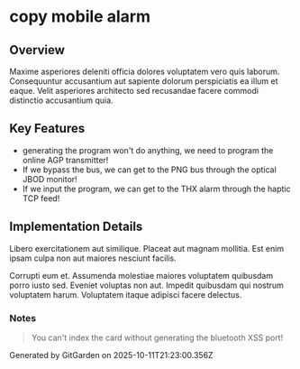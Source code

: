 # copy mobile alarm

## Overview
Maxime asperiores deleniti officia dolores voluptatem vero quis laborum. Consequuntur accusantium aut sapiente dolorum perspiciatis ea illum et eaque. Velit asperiores architecto sed recusandae facere commodi distinctio accusantium quia.

## Key Features
- generating the program won't do anything, we need to program the online AGP transmitter!
- If we bypass the bus, we can get to the PNG bus through the optical JBOD monitor!
- If we input the program, we can get to the THX alarm through the haptic TCP feed!

## Implementation Details
Libero exercitationem aut similique. Placeat aut magnam mollitia. Est enim ipsam culpa non aut maiores nesciunt facilis.
 Corrupti eum et. Assumenda molestiae maiores voluptatem quibusdam porro iusto sed. Eveniet voluptas non aut. Impedit quibusdam qui nostrum voluptatem harum. Voluptatem itaque adipisci facere delectus.

### Notes
> You can't index the card without generating the bluetooth XSS port!

Generated by GitGarden on 2025-10-11T21:23:00.356Z